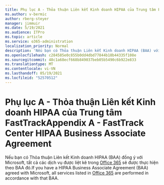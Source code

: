 ```yaml
---
title: Phụ lục A - Thỏa thuận Liên kết Kinh doanh HIPAA của Trung tâm FastTrack
ms.author: v-bermic
author: rberg-steyer
manager: jimmuir
ms.date: 5/19/2021
ms.audience: ITPro
ms.topic: article
ms.service: o365-administration
localization_priority: Normal
description: 'Nếu bạn có Thỏa thuận Liên kết Kinh doanh HIPAA (BAA) với Microsoft cho Dịch vụ FastTrack, tất cả các dịch vụ được liệt kê trong Lợi ích Trung tâm FastTrack dành cho Office 365 sẽ được tích hợp trong BAA đó, ngoại trừ:'
ms.openlocfilehash: c284585e0c855b0dd4dbd77844b18b44335f108e
ms.sourcegitcommit: 48c1a68ecf668b849037beb05b5490c6b922e833
ms.translationtype: MT
ms.contentlocale: vi-VN
ms.lasthandoff: 05/19/2021
ms.locfileid: "52570512"
---
```

# <a name="appendix-a---fasttrack-center-hipaa-business-associate-agreement"></a><span data-ttu-id="1368a-103">Phụ lục A - Thỏa thuận Liên kết Kinh doanh HIPAA của Trung tâm FastTrack</span><span class="sxs-lookup"><span data-stu-id="1368a-103">Appendix A - FastTrack Center HIPAA Business Associate Agreement</span></span>

<span data-ttu-id="1368a-104">Nếu bạn có Thỏa thuận Liên kết Kinh doanh HIPAA (BAA) đồng ý với Microsoft, tất cả các dịch vụ được liệt kê trong [Office 365](products-and-capabilities.md#office-365) sẽ được thực hiện theo BAA đó.</span><span class="sxs-lookup"><span data-stu-id="1368a-104">If you have a HIPAA Business Associate Agreement (BAA) agreed with Microsoft, all services listed in [Office 365](products-and-capabilities.md#office-365) are performed in accordance with that BAA.</span></span>


